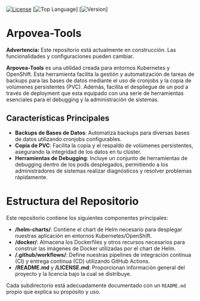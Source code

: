[![License](https://img.shields.io/badge/License-MIT-blue)](https://github.com/arpovea/arpovea-tools/blob/main/LICENSE.md)
[![Top Language](https://img.shields.io/github/languages/count/arpovea/arpovea-tools)]
[![Version](https://img.shields.io/badge/Version:-1.0-green)]

# Arpovea-Tools

**Advertencia:** Este repositorio está actualmente en construcción. Las funcionalidades y configuraciones pueden cambiar.

**Arpovea-Tools** es una utilidad creada para entornos Kubernetes y OpenShift. Esta herramienta facilita la gestión y automatización de tareas de backups para las bases de datos mediante el uso de cronjobs y la copia de volúmenes persistentes (PVC). Además, facilita el despliegue de un pod a través de deployment que esta equipado con una serie de herramientas esenciales para el debugging y la administración de sistemas.

## Características Principales

- **Backups de Bases de Datos**: Automatiza backups para diversas bases de datos utilizando cronjobs configurables.
- **Copia de PVC**: Facilita la copia y el respaldo de volúmenes persistentes, asegurando la integridad de los datos en tu clúster.
- **Herramientas de Debugging**: Incluye un conjunto de herramientas de debugging dentro de los pods desplegados, permitiendo a los administradores de sistemas realizar diagnósticos y resolver problemas rápidamente.

# Estructura del Repositorio

Este repositorio contiene los siguientes componentes principales:

- **/helm-charts/**: Contiene el chart de Helm necesario para desplegar nuestras aplicación en entornos Kubernetes/OpenShift.
- **/docker/**: Almacena los Dockerfiles y otros recursos necesarios para construir las imágenes de Docker utilizadas por el chart de Helm.
- **/.github/workflows/**: Define nuestras pipelines de integración continua (CI) y entrega continua (CD) utilizando GitHub Actions.
- **/README.md** y **/LICENSE.md**: Proporcionan información general del proyecto y la licencia bajo la cual se distribuye.

Cada subdirectorio está adecuadamente documentado con un `README.md` propio que explica su propósito y uso.
